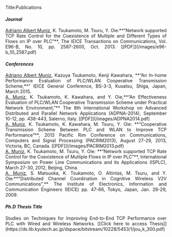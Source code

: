 Title:Publications

#### _Journal_ 
<div style="text-align:justify" markdown="0.75">
<ins>Adriano Albert Muniz</ins>, K. Tsukamoto, M. Tsuru, Y. Oie:**“Network supported TCP Rate Control for the Coexistence of Multiple and Different Types of Flows on IP over PLC”**, The  IEICE Transactions on Communications, Vol. E96-B, No. 10, pp. 2587-2600, Oct. 2013. 
[[PDF]](/images/e96-b_10_2587.pdf)
</div> 


#### _Conferences_


<div style="text-align:justify" markdown="0.75">
<ins>Adriano Albert Muniz</ins>, Kazuya Tsukamoto, Kenji Kawahara, **“An In-home Performance Evaluation of PLC/WLAN Cooperative Transmission Scheme,**” IEICE General Conference, BS-3-3, Kusatsu, Shiga, Japan, March 2015.
</div>

<!---<div style="text-align-last:right" markdown="0.75"> [PDF file here](/images/C.V.pdf) </div>--->


<div style="text-align:justify" markdown="0.75">
<ins>A. Muniz</ins>, K. Tsukamoto, K. Kawahara, and Y. Oie,**“An Effectiveness Evaluation of PLC/WLAN Cooperative Transmission Scheme under Practical Network Environment,”** The 8th International Workshop on Advanced Distributed and Parallel Network Applications (ADPNA-2014), September 10-12, pp. 438-443, Salerno, Italy.
[[PDF]](/images/ADPNA2014.pdf)
</div>

<div style="text-align:justify" markdown="0.75">
<ins>A. Muniz</ins>, K. Tsukamoto, K. Kawahara, M. Tsuru, Y. Oie: **“Cooperative Transmission Scheme Between PLC and WLAN to Improve TCP Performance”**, 2013 Pacific Rim Conference on Communications, Computers and Signal Processing (PACRIM2013), August 27-29, 2013, Victoria, BC, Canada.
[[PDF]](/images/PACRIM2013.pdf)
</div>

<div style="text-align:justify" markdown="0.75">
<ins>A. Muniz</ins>, K. Tsukamoto, M. Tsuru, Y. Oie: **“Network supported TCP Rate Control for the Coexistence of Multiple Flows in IP over PLC”**, International Symposium on Power Line Communications and its Applications (ISPLC), March 27-30, 2012, Beijing, China.
</div>

<div style="text-align:justify" markdown="0.75">
<ins>A. Muniz</ins>, S. Matsuoka, K. Tsukamoto, O. Altintas, M. Tsuru, and Y. Oie:**"Distributed Channel Coordination in Cognitive Wireless V2V Communications",** The Institute of Electronics, Information and Communication Engineers (IEICE) pp. 47-66, Tokyo, Japan, Jan. 28-29, 2009.
</div>

#### _Ph.D Thesis Title_
<div style="text-align:justify" markdown="0.75">
Studies on Techniques for Improving End-to-End TCP Performance over PLC with Wired and Wireless Networks. [[Click here to access Thesis]](https://ds.lib.kyutech.ac.jp/dspace/bitstream/10228/5453/1/jou_k_300.pdf)
</div>

